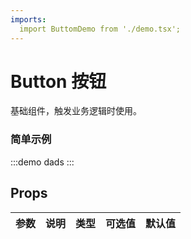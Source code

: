 ```yaml
---
imports:
  import ButtomDemo from './demo.tsx';
---
```


# Button 按钮

基础组件，触发业务逻辑时使用。

### 简单示例

:::demo
  <ButtomDemo>dads</ButtomDemo>
:::

## Props
| 参数     | 说明              | 类型   | 可选值 | 默认值 |
| -------- | ----------------- | ------ | ------ | ------ |
